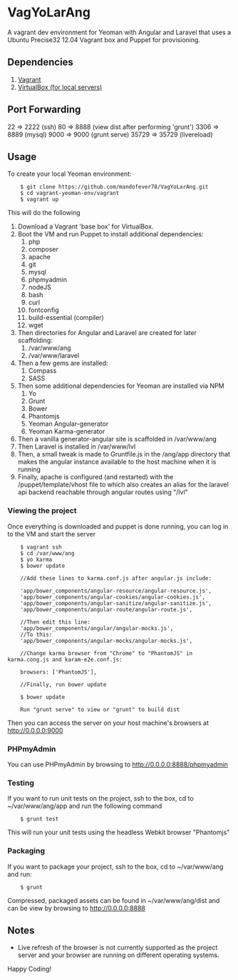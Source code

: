 VagYoLarAng
==================

A vagrant dev environment for Yeoman with Angular and Laravel that uses a Ubuntu Precise32 12.04 Vagrant box and Puppet for provisioning.


## Dependencies

1. [Vagrant](http://downloads.vagrantup.com/)
2. [VirtualBox (for local servers)](https://www.virtualbox.org/wiki/Downloads)

## Port Forwarding

22 => 2222 (ssh)
80 => 8888 (view dist after performing 'grunt')
3306 => 8889 (mysql)
9000 => 9000 (grunt serve)
35729 => 35729 (livereload)

## Usage

To create your local Yeoman environment:

        $ git clone https://github.com/mandofever78/VagYoLarAng.git
        $ cd vagrant-yeoman-env/vagrant
        $ vagrant up
        
        
This will do the following

1. Download a Vagrant 'base box' for VirtualBox.  
2. Boot the VM and run Puppet to install additional dependencies:
    1. php
    2. composer
    3. apache
    4. git
    5. mysql
    6. phpmyadmin
    7. nodeJS
    8. bash
    9. curl
    9. fontconfig
    10. build-essential (compiler)
    11. wget
3. Then directories for Angular and Laravel are created for later scaffolding:
    1. /var/www/ang
    2. /var/www/laravel   
4. Then a few gems are installed:
    1. Compass
    2. SASS
5. Then some additional dependencies for Yeoman are installed via NPM
    1. Yo
    2. Grunt
    3. Bower
    4. Phantomjs
    5. Yeoman Angular-generator
    6. Yeoman Karma-generator
6. Then a vanilla generator-angular site is scaffolded in /var/www/ang
7. Then Laravel is installed in /var/www/lvl 
8. Then, a small tweak is made to Gruntfile.js in the /ang/app directory that makes the angular instance available to the host machine when it is running
9. Finally, apache is configured (and restarted) with the /puppet/template/vhost file to which also creates an alias for the laravel api backend reachable through angular routes using "/lvl"


### Viewing the project

Once everything is downloaded and puppet is done running, you can log in to the VM and start the server

        $ vagrant ssh
        $ cd /var/www/ang
        $ yo karma
        $ bower update
        
        //Add these lines to karma.conf.js after angular.js include:
        
        'app/bower_components/angular-resource/angular-resource.js',
        'app/bower_components/angular-cookies/angular-cookies.js',
        'app/bower_components/angular-sanitize/angular-sanitize.js',
        'app/bower_components/angular-route/angular-route.js',
        
        //Then edit this line:
        'app/bower_components/angular/angular-mocks.js',
        //To this:
        'app/bower_components/angular-mocks/angular-mocks.js',
        
        //Change karma browser from "Chrome" to "PhantomJS" in karma.cong.js and karam-e2e.conf.js:
        
        browsers: ['PhantomJS'],
        
        //Finally, run bower update
        
        $ bower update 
        
        Run "grunt serve" to view or "grunt" to build dist
        
Then you can access the server on your host machine's browsers at http://0.0.0.0:9000

### PHPmyAdmin

You can use PHPmyAdmin by browsing to http://0.0.0.0:8888/phpmyadmin

### Testing

If you want to run unit tests on the project, ssh to the box, cd to ~/var/www/ang/app and run the following command

        $ grunt test
        
This will run your unit tests using the headless Webkit browser "Phantomjs"

### Packaging

If you want to package your project, ssh to the box, cd to ~/var/www/ang and run:

        $ grunt
        
Compressed, packaged assets can be found in ~/var/www/ang/dist and can be view by browsing to http://0.0.0.0:8888
        
## Notes


* Live refresh of the browser is not currently supported as the project server and your browser are running on different operating systems.

Happy Coding!

        
